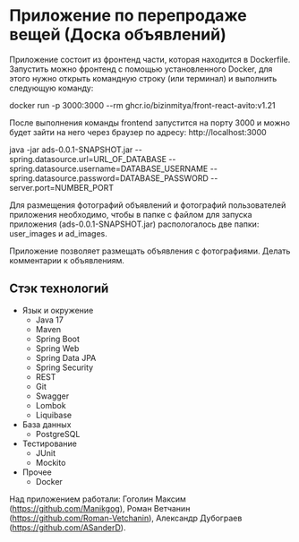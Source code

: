 # Приложение по перепродаже вещей (Доска объявлений)

Приложение состоит из фронтенд части, которая находится в Dockerfile. Запустить можно фронтенд с помощью 
установленного Docker, для этого нужно открыть командную строку (или терминал) и выполнить следующую команду:

docker run -p 3000:3000 --rm ghcr.io/bizinmitya/front-react-avito:v1.21

После выполнения команды frontend запустится на порту 3000 и можно будет зайти на него через браузер 
по адресу: http://localhost:3000

java -jar ads-0.0.1-SNAPSHOT.jar --spring.datasource.url=URL_OF_DATABASE 
--spring.datasource.username=DATABASE_USERNAME 
--spring.datasource.password=DATABASE_PASSWORD 
--server.port=NUMBER_PORT

Для размещения фотографий объявлений и фотографий пользователей приложения необходимо, чтобы в папке с файлом
для запуска приложения (ads-0.0.1-SNAPSHOT.jar) распологалось две папки: user_images и ad_images.

Приложение позволяет размещать объявления с фотографиями. Делать комментарии к объявлениям.

## Стэк технологий
* Язык и окружение
  - Java 17
  - Maven
  - Spring Boot
  - Spring Web
  - Spring Data JPA
  - Spring Security
  - REST
  - Git
  - Swagger
  - Lombok
  - Liquibase
* База данных
  - PostgreSQL
* Тестирование
  - JUnit
  - Mockito
* Прочее
  - Docker

Над приложением работали: Гоголин Максим (https://github.com/Manikgog), Роман Ветчанин (https://github.com/Roman-Vetchanin), Александр Дубограев (https://github.com/ASanderD).
